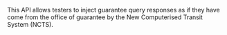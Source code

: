 This API allows testers to inject guarantee query responses as if they have come from the office of guarantee by the New Computerised Transit System (NCTS).
